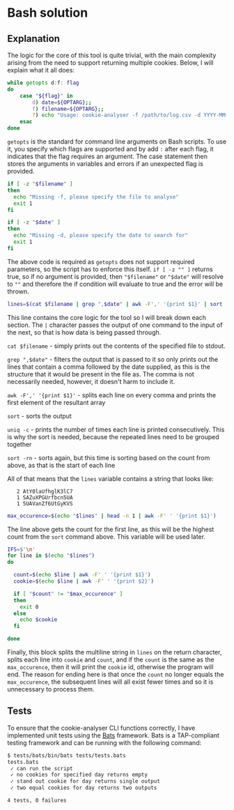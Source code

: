 # Bash solution


## Explanation

The logic for the core of this tool is quite trivial, with the main complexity arising from the need to support returning multiple cookies. Below, I will explain what it all does:

```bash
while getopts d:f: flag
do
    case "${flag}" in
        d) date=${OPTARG};;
        f) filename=${OPTARG};;
        ?) echo "Usage: cookie-analyser -f /path/to/log.csv -d YYYY-MM-DD."; exit 1;;
    esac
done
```

`getopts` is the standard for command line arguments on Bash scripts. To use it, you specify which flags are supported and by add `:` after each flag, it indicates that the flag requires an argument. The case statement then stores the arguments in variables and errors if an unexpected flag is provided.

```bash
if [ -z "$filename" ]
then
  echo "Missing -f, please specify the file to analyse"
  exit 1
fi

if [ -z "$date" ]
then
  echo "Missing -d, please specify the date to search for"
  exit 1
fi
```

The above code is required as `getopts` does not support required parameters, so the script has to enforce this itself. `if [ -z "" ]` returns true, so if no argument is provided, then `"$filename"` or `"$date"` will resolve to `""` and therefore the if condition will evaluate to true and the error will be thrown.


```bash
lines=$(cat $filename | grep ",$date" | awk -F',' '{print $1}' | sort | uniq -c | sort -rn)
```

This line contains the core logic for the tool so I will break down each section. The `|` character passes the output of one command to the input of the next, so that is how data is being passed through.

`cat $filename` - simply prints out the contents of the specified file to stdout.

`grep ",$date"` - filters the output that is passed to it so only prints out the lines that contain a comma followed by the date supplied, as this is the structure that it would be present in the file as. The comma is not necessarily needed, however, it doesn't harm to include it.

`awk -F',' '{print $1}'` - splits each line on every comma and prints the first element of the resultant array

`sort` - sorts the output

`uniq -c` - prints the number of times each line is printed consecutively. This is why the sort is needed, because the repeated lines need to be grouped together

`sort -rn` - sorts again, but this time is sorting based on the count from above, as that is the start of each line

All of that means that the `lines` variable contains a string that looks like:

```
   2 AtY0laUfhglK3lC7
   1 SAZuXPGUrfbcn5UA
   1 5UAVanZf6UtGyKVS
```

```bash
max_occurence=$(echo "$lines" | head -n 1 | awk -F' ' '{print $1}')
```

The line above gets the count for the first line, as this will be the highest count from the `sort` command above. This variable will be used later.


```bash
IFS=$'\n'
for line in $(echo "$lines")
do

  count=$(echo $line | awk -F' ' '{print $1}')
  cookie=$(echo $line | awk -F' ' '{print $2}')

  if [ "$count" != "$max_occurence" ]
  then
    exit 0
  else
    echo $cookie
  fi

done
```

Finally, this block splits the multiline string in `lines` on the return character, splits each line into `cookie` and `count`, and if the `count` is the same as the `max_occurence`, then it will print the `cookie` id, otherwise the program will end. The reason for ending here is that once the `count` no longer equals the `max_occurence`, the subsequent lines will all exist fewer times and so it is unnecessary to process them.

## Tests

To ensure that the cookie-analyser CLI functions correctly, I have implemented unit tests using the [Bats](https://github.com/bats-core/bats-core) framework. Bats is a TAP-compliant testing framework and can be running with the following command:

```bash
$ tests/bats/bin/bats tests/tests.bats
tests.bats
 ✓ can run the script
 ✓ no cookies for specified day returns empty
 ✓ stand out cookie for day returns single output
 ✓ two equal cookies for day returns two outputs

4 tests, 0 failures
```